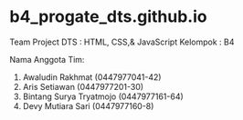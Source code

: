 # b4_progate_dts.github.io

Team Project DTS : HTML, CSS,& JavaScript
Kelompok : B4

Nama Anggota Tim:
1. Awaludin Rakhmat         (0447977041-42)
2. Aris Setiawan            (0447977201-30)
3. Bintang Surya Tryatmojo  (0447977161-64)
4. Devy Mutiara Sari        (0447977160-8)
